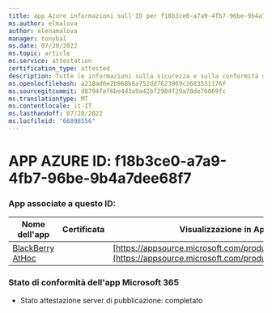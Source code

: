 ```yaml
---
title: app Azure informazioni sull'ID per f18b3ce0-a7a9-4fb7-96be-9b4a7dee68f7
ms.author: elmalova
author: elenamalova
manager: tonybal
ms.date: 07/20/2022
ms.topic: article
ms.service: attestation
certification_type: attested
description: Tutte le informazioni sulla sicurezza e sulla conformità disponibili per f18b3ce0-a7a9-4fb7-96be-9b4a7dee68f7.
ms.openlocfilehash: a218ad6e2b968b6a752dd7623969c2683531176f
ms.sourcegitcommit: d8794fef6be4d3a9a42bf2904f29a70de76069fc
ms.translationtype: MT
ms.contentlocale: it-IT
ms.lasthandoff: 07/20/2022
ms.locfileid: "66898556"
---
```

# <a name="azure-app-id-f18b3ce0-a7a9-4fb7-96be-9b4a7dee68f7"></a>APP AZURE ID: f18b3ce0-a7a9-4fb7-96be-9b4a7dee68f7


### <a name="apps-associated-with-this-id"></a>App associate a questo ID:
| **Nome dell'app** | **Certificata** | **Visualizzazione in AppSource** |
|--------------|---------------|-----------------------|
| [BlackBerry AtHoc](../forward/WA200003065.md) |  | [https://appsource.microsoft.com/product/office/WA200003065](https://appsource.microsoft.com/product/office/WA200003065) |

### <a name="microsoft-365-app-compliance-status"></a>Stato di conformità dell'app Microsoft 365
- Stato attestazione server di pubblicazione: completato
